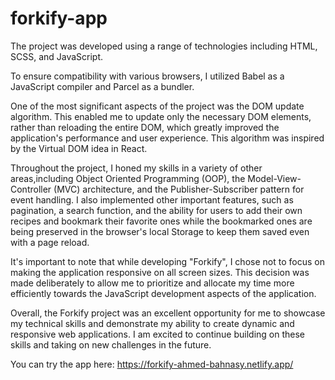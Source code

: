 # forkify-app

The project was developed using a range of technologies including HTML, SCSS, and JavaScript. 

To ensure compatibility with various browsers, I utilized Babel as a JavaScript compiler and Parcel as a bundler.

One of the most significant aspects of the project was the DOM update algorithm.
This enabled me to update only the necessary DOM elements, rather than reloading the entire DOM, which greatly improved the application's performance and user experience. 
This algorithm was inspired by the Virtual DOM idea in React.

Throughout the project, I honed my skills in a variety of other areas,including Object Oriented Programming (OOP), the Model-View-Controller (MVC) architecture, and the Publisher-Subscriber pattern for event handling. I also implemented other important features, such as pagination, a search function, and the ability for users to add their own recipes and bookmark their favorite ones while the bookmarked ones are being preserved in the browser's local Storage to keep them saved even with a page reload.

It's important to note that while developing "Forkify", I chose not to focus on making the application responsive on all screen sizes. This decision was made deliberately to allow me to prioritize and allocate my time more efficiently towards the JavaScript development aspects of the application.

Overall, the Forkify project was an excellent opportunity for me to showcase my technical skills and demonstrate my ability to create dynamic and responsive web applications. I am excited to continue building on these skills and taking on new challenges in the future.

You can try the app here: https://forkify-ahmed-bahnasy.netlify.app/

